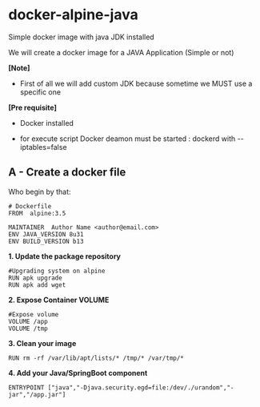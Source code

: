 # docker-alpine-java
Simple docker image with java JDK installed

We will create a docker image for a JAVA Application (Simple or not)

**[Note]**
- First of all we will add custom JDK because  sometime we MUST use a specific one



**[Pre requisite]**
- Docker installed

- for execute script Docker deamon must be started : dockerd with  --iptables=false



## A - Create a docker file 
Who begin by that:

    # Dockerfile
    FROM  alpine:3.5

    MAINTAINER  Author Name <author@email.com>
    ENV JAVA_VERSION 8u31
    ENV BUILD_VERSION b13


**1. Update the package repository**

    #Upgrading system on alpine
    RUN apk upgrade
    RUN apk add wget

**2. Expose Container VOLUME**

    #Expose volume
    VOLUME /app
    VOLUME /tmp

**3. Clean your image**

    RUN rm -rf /var/lib/apt/lists/* /tmp/* /var/tmp/*


**4. Add your Java/SpringBoot component**

    ENTRYPOINT ["java","-Djava.security.egd=file:/dev/./urandom","-jar","/app.jar"]

